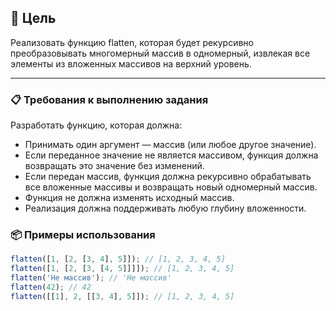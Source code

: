 ## 🎯 Цель
Реализовать функцию flatten, которая будет рекурсивно преобразовывать многомерный массив в одномерный, извлекая все элементы из вложенных массивов на верхний уровень.

---

### 📋 Требования к выполнению задания
Разработать функцию, которая должна: 
- Принимать один аргумент — массив (или любое другое значение).  
- Если переданное значение не является массивом, функция должна возвращать это значение без изменений.
- Если передан массив, функция должна рекурсивно обрабатывать все вложенные массивы и возвращать новый одномерный массив.
- Функция не должна изменять исходный массив.
- Реализация должна поддерживать любую глубину вложенности.

### 📦 Примеры использования
```js
flatten([1, [2, [3, 4], 5]]); // [1, 2, 3, 4, 5]
flatten([1, [2, [3, [4, 5]]]]); // [1, 2, 3, 4, 5]
flatten('Не массив'); // 'Не массив'
flatten(42); // 42
flatten([[1], 2, [[3, 4], 5]]); // [1, 2, 3, 4, 5]
```
